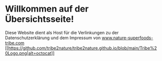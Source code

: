 # Willkommen auf der Übersichtsseite!
Diese Website dient als Host für die Verlinkungen zu der Datenschutzerklärung und dem Impressum von www.nature-superfoods-tribe.com
[[https://github.com/tribe2nature/tribe2nature.github.io/blob/main/Tribe%20Logo.png|alt=octocat]]
